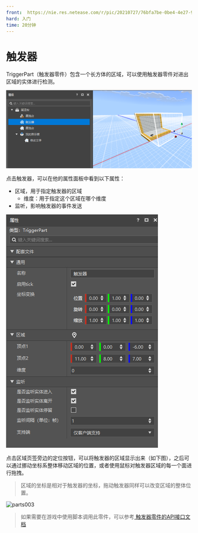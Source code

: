 ```yaml
---
front: 	https://nie.res.netease.com/r/pic/20210727/76bfa7be-0be4-4e27-91a3-b5268695f359.png
hard: 入门
time: 20分钟
---
```


# 触发器

TriggerPart（触发器零件）包含一个长方体的区域，可以使用触发器零件对进出区域的实体进行检测。

![image-20210710181419000](./images/parts001.png)

点击触发器，可以在他的属性面板中看到以下属性：

- 区域，用于指定触发器的区域
  - 维度：用于指定这个区域在哪个维度
- 监听，影响触发器的事件发送

![image-20210710181656492](./images/parts002.png)

点击区域页签旁边的定位按钮，可以将触发器的区域显示出来（如下图），之后可以通过挪动坐标系整体移动区域的位置，或者使用鼠标对触发器区域的每一个面进行拖拽。

> 区域的坐标是相对于触发器的坐标，拖动触发器同样可以改变区域的整体位置。

![parts003](./images/parts003.gif)

>如果需要在游戏中使用脚本调用此零件，可以参考<a href="../../../../../mcguide/20-玩法开发/14-预设玩法编程/13-PresetAPI/预设对象/零件/触发器零件TriggerPart.html" rel="noopenner"> 触发器零件的API接口文档 </a>